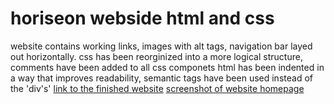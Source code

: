 # horiseon webside html and css
website contains working links, images with alt tags, navigation bar layed out horizontally.
css has been reorginized into a more logical structure, comments have been added to all css componets 
html has been indented in a way that improves readability, semantic tags have been used instead of the 'div's'
[link to the finished website](https://jonahlindsley.github.io/third-save-mod1/)
[screenshot of website homepage](./css-images/images/screenshot.png)